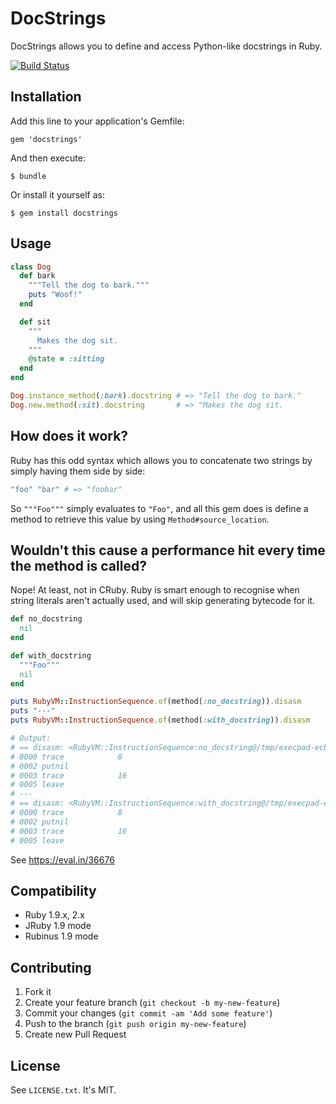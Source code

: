 # DocStrings

DocStrings allows you to define and access Python-like docstrings in Ruby.

[![Build Status](https://travis-ci.org/chendo/docstrings.png)](https://travis-ci.org/chendo/docstrings)

## Installation

Add this line to your application's Gemfile:

    gem 'docstrings'

And then execute:

    $ bundle

Or install it yourself as:

    $ gem install docstrings

## Usage

```ruby
class Dog
  def bark
    """Tell the dog to bark."""
    puts "Woof!"
  end

  def sit
    """
      Makes the dog sit.
    """
    @state = :sitting
  end
end

Dog.instance_method(:bark).docstring # => "Tell the dog to bark."
Dog.new.method(:sit).docstring       # => "Makes the dog sit.
```

## How does it work?

Ruby has this odd syntax which allows you to concatenate two strings by simply having them side by side:

```ruby
"foo" "bar" # => "foobar"
```

So `"""Foo"""` simply evaluates to `"Foo"`, and all this gem does is define a method to retrieve this value by using `Method#source_location`.

## Wouldn't this cause a performance hit every time the method is called?

Nope! At least, not in CRuby. Ruby is smart enough to recognise when string literals aren't actually used, and will skip generating bytecode for it.

```ruby
def no_docstring
  nil
end

def with_docstring
  """Foo"""
  nil
end

puts RubyVM::InstructionSequence.of(method(:no_docstring)).disasm
puts "---"
puts RubyVM::InstructionSequence.of(method(:with_docstring)).disasm

# Output:
# == disasm: <RubyVM::InstructionSequence:no_docstring@/tmp/execpad-ecb5745fbd46/source-ecb5745fbd46>
# 0000 trace            8                                               (   1)
# 0002 putnil
# 0003 trace            16                                              (   3)
# 0005 leave
# ---
# == disasm: <RubyVM::InstructionSequence:with_docstring@/tmp/execpad-ecb5745fbd46/source-ecb5745fbd46>
# 0000 trace            8                                               (   5)
# 0002 putnil
# 0003 trace            16                                              (   8)
# 0005 leave
```

See https://eval.in/36676

## Compatibility

* Ruby 1.9.x, 2.x
* JRuby 1.9 mode
* Rubinus 1.9 mode

## Contributing

1. Fork it
2. Create your feature branch (`git checkout -b my-new-feature`)
3. Commit your changes (`git commit -am 'Add some feature'`)
4. Push to the branch (`git push origin my-new-feature`)
5. Create new Pull Request

## License

See `LICENSE.txt`. It's MIT.
